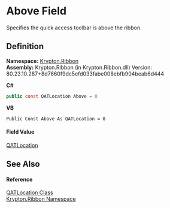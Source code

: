 # Above Field


Specifies the quick access toolbar is above the ribbon.



## Definition
**Namespace:** <a href="1e9bc734-cff9-e9b8-f013-94cdac669794.md">Krypton.Ribbon</a>  
**Assembly:** Krypton.Ribbon (in Krypton.Ribbon.dll) Version: 80.23.10.287+8d7660f9dc5efd033fabe008ebfb904beab6d444

**C#**
``` C#
public const QATLocation Above = 0
```
**VB**
``` VB
Public Const Above As QATLocation = 0
```



#### Field Value
<a href="bd1d8e9f-166d-3f25-928b-7ec2be71e30a.md">QATLocation</a>

## See Also


#### Reference
<a href="bd1d8e9f-166d-3f25-928b-7ec2be71e30a.md">QATLocation Class</a>  
<a href="1e9bc734-cff9-e9b8-f013-94cdac669794.md">Krypton.Ribbon Namespace</a>  
